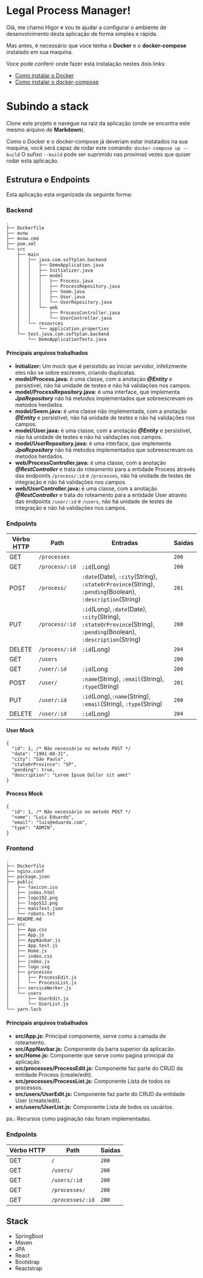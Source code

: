 # Legal Process Manager!

Olá, me chamo Higor e vou te ajudar a configurar o ambiente de desenvolvimento desta aplicação de forma simples e rápida.

Mas antes, é necessário que voce tenha o **Docker** e o **docker-compose** instalado em sua maquina.

Voce pode conferir onde fazer esta instalação nestes dois links:
 - [Como instalar o Docker](https://docs.docker.com/install/) 
 - [Como instalar o docker-compose](https://docs.docker.com/compose/install/)

# Subindo a stack

Clone este projeto e navegue na raiz da aplicação (onde se encontra este mesmo arquivo de **Markdown**).

Como o Docker e o docker-compose já deveriam estar instalados na sua maquina, você será capaz de rodar este comando:
`docker-compose up --build`
O sufixo `--build` pode ser suprimido nas proximaś vezes que quiser rodar esta aplicação.

## Estrutura e Endpoints

Esta aplicação esta organizada da seguinte forma:

### Backend
```
.
├── Dockerfile
├── mvnw
├── mvnw.cmd
├── pom.xml
└── src
    ├── main
    │   ├── java.com.softplan.backend
    │   │   ├── DemoApplication.java
    │   │   ├── Initializer.java
    │   │   ├── model
    │   │   │   ├── Process.java
    │   │   │   ├── ProcessRepository.java
    │   │   │   ├── Seem.java
    │   │   │   ├── User.java
    │   │   │   └── UserRepository.java
    │   │   └── web
    │   │       ├── ProcessController.java
    │   │       └── UserController.java
    │   └── resources
    │       └── application.properties
    └── test.java.com.softplan.backend
        └── DemoApplicationTests.java
```

#### Principais arquivos trabalhados
 - **Initializer:** Um mock que é persistido ao iniciar servidor, infelizmente eles não se sobre escrevem, criando duplicatas.
 - **model/Process.java:** é uma classe, com a anotação ***@Entity*** e persistivel, não há unidade de testes e não há validações nos campos.
 - **model/ProcessRepository.java:** é uma interface, que implementa ***JpaRepository*** não há metodos implementados que sobreescrevam os metodos herdados.
 - **model/Seem.java:** é uma classe não implementada, com a anotação ***@Entity*** e persistivel, não há unidade de testes e não há validações nos campos.
 - **model/User.java:** é uma classe, com a anotação ***@Entity*** e persistivel, não há unidade de testes e não há validações nos campos.
 - **model/UserRepository.java:** é uma interface, que implementa ***JpaRepository*** não há metodos implementados que sobreescrevam os metodos herdados.
 - **web/ProcessController.java:** é uma classe, com a anotação ***@RestController*** e trata do roteamento para a entidade Process através das endpoints `/process/:id` e `/processes`, não há unidade de testes de integração e não há validações nos campos.
 - **web/UserController.java:** é uma classe, com a anotação ***@RestController*** e trata do roteamento para a entidade User através das endpoints `/user/:id` e `/users`, não há unidade de testes de integração e não há validações nos campos.

### Endpoints

| Vérbo HTTP     |Path                           |Entradas                     | Saidas                     |
|----------------|-------------------------------|-----------------------------|----------------------------|
|GET             |`/processes`            		   |                             | `200`                      |
|GET             |`/process/:id`            		 | `:id`(Long)                 | `200`                      |
|POST            |`/process/`					 	         | `:date`(Date), `:city`(String), `:stateOrProvince`(String), `:pending`(Boolean), `:description`(String)                                              | `201`                      |
|PUT             |`/process/:id`					 	     | `:id`(Long),`:date`(Date), `:city`(String), `:stateOrProvince`(String), `:pending`(Boolean), `:description`(String)                                    | `200`                      |
|DELETE          |`/process/:id`					 	     | `:id`(Long)                 | `204`                      |
|GET             |`/users`            		       |                             | `200`                      |
|GET             |`/user/:id`            		     | `:id`(Long                  | `200`                      |
|POST            |`/user/`					 	           | `:name`(String), `:email`(String), `:type`(String)                                                                                                     | `201`                      |
|PUT             |`/user/:id`					 	         | `:id`(Long),`:name`(String), `:email`(String), `:type`(String)                                                                                         | `200`                      |
|DELETE          |`/user/:id`					 	         | `:id`(Long)                 | `204`

#### User Mock
```
{
  "id": 1, /* Não necessário no metodo POST */
  "date": "1991-08-31",
  "city": "São Paulo",
  "stateOrProvince": "SP",
  "pending": true,
  "description": "Lorem Ipsum Dollor sit amet"
}
```

#### Process Mock
```
{
  "id": 1, /* Não necessário no metodo POST */
  "name": "Luis Eduardo",
  "email": "luis@eduardo.com",
  "type": "ADMIN",
}
```

### Frontend
```
.
├── Dockerfile
├── nginx.conf
├── package.json
├── public
│   ├── favicon.ico
│   ├── index.html
│   ├── logo192.png
│   ├── logo512.png
│   ├── manifest.json
│   └── robots.txt
├── README.md
├── src
│   ├── App.css
│   ├── App.js
│   ├── AppNavbar.js
│   ├── App.test.js
│   ├── Home.js
│   ├── index.css
│   ├── index.js
│   ├── logo.svg
│   ├── processes
│   │   ├── ProcessEdit.js
│   │   └── ProcessList.js
│   ├── serviceWorker.js
│   └── users
│       ├── UserEdit.js
│       └── UserList.js
└── yarn.lock
```

#### Principais arquivos trabalhados
 - **src/App.js:** Principal componente, serve como a camada de roteamento.
 - **src/AppNavbar.js:** Componente da barra superior da aplicacão.
 - **src/Home.js:** Componente que serve como pagina principal da aplicação.
 - **src/processes/ProcessEdit.js:** Componente faz parte do CRUD da entidade Process (create/edit).
 - **src/processes/ProcessList.js:** Componente Lista de todos os processos.
 - **src/users/UserEdit.js:** Componente faz parte do CRUD da entidade User (create/edit).
 - **src/users/UserList.js:** Componente Lista de todos os usuários.

ps.: Recursos como paginação não foram implementadas.

### Endpoints

| Vérbo HTTP     |Path                           | Saidas                     |
|----------------|-------------------------------|----------------------------|
|GET             |`/`            		             | `200`                      |
|GET             |`/users/`            		       | `200`                      |
|GET             |`/users/:id`					 	       | `200`                      |
|GET             |`/processes/`					 	       | `200`                      |
|GET             |`/processes/:id`  		 	       | `200`                      |

## Stack

 - SpringBoot
 - Maven
 - JPA
 - React
 - Bootstrap
 - Reactstrap